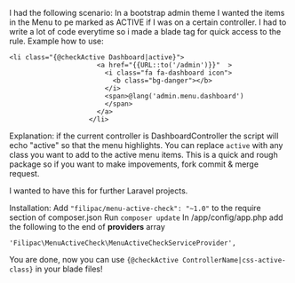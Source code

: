 I had the following scenario:
In a bootstrap admin theme I wanted the items in the Menu to pe marked as ACTIVE if I was on a certain controller.
I had to write a lot of code everytime so i made a blade tag for quick access to the rule.
Example how to use:

```
<li class="{@checkActive Dashboard|active}">
                      <a href="{{URL::to('/admin')}}"  >
                        <i class="fa fa-dashboard icon">
                          <b class="bg-danger"></b>
                        </i>
                        <span>@lang('admin.menu.dashboard')
                        </span>
                      </a>
                    </li>
```

Explanation: if the current controller is DashboardController the script will echo "active" so that the menu highlights. You can replace ```active``` with any class you want to add to the active menu items. This is a quick and rough package so if you want to make impovements, fork commit & merge request.

I wanted to have this for further Laravel projects.

Installation:
Add ```"filipac/menu-active-check": "~1.0"``` to the require section of composer.json
Run ```composer update```
In /app/config/app.php add the following to the end of **providers** array
```
'Filipac\MenuActiveCheck\MenuActiveCheckServiceProvider',
```
You are done, now you can use ```{@checkActive ControllerName|css-active-class}``` in your blade files!
